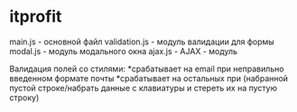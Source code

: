 # itprofit

main.js - основной файл
validation.js - модуль валидации для формы
modal.js - модуль модального окна
ajax.js - AJAX - модуль

Валидация полей со стилями:
*срабатывает на email при неправильно введенном формате почты
*срабатывает на остальных при (набранной пустой строке/набрать данные с клавиатуры и стереть их на пустую строку)
